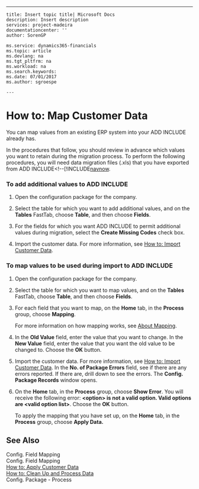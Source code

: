 ---
    title: Insert topic title| Microsoft Docs
    description: Insert description
    services: project-madeira
    documentationcenter: ''
    author: SorenGP

    ms.service: dynamics365-financials
    ms.topic: article
    ms.devlang: na
    ms.tgt_pltfrm: na
    ms.workload: na
    ms.search.keywords:
    ms.date: 07/01/2017
    ms.author: sgroespe

    ---
# How to: Map Customer Data
You can map values from an existing ERP system into your ADD INCLUDE<!--[!INCLUDE[navnow](../../includes/navnow_md.md)]--> already has.  
  
 In the procedures that follow, you should review in advance which values you want to retain during the migration process. To perform the following procedures, you will need data migration files \(.xls\) that you have exported from ADD INCLUDE<!--[!INCLUDE[navnow](../../includes/how-to-export-migration-tables.md).  
  
### To add additional values to ADD INCLUDE<!--[!INCLUDE[navnow](../../includes/navnow_md.md)]-->  
  
1.  Open the configuration package for the company.  
  
2.  Select the table for which you want to add additional values, and on the **Tables** FastTab, choose **Table**, and then choose **Fields**.  
  
3.  For the fields for which you want ADD INCLUDE<!--[!INCLUDE[navnow](../../includes/navnow_md.md)]--> to permit additional values during migration, select the **Create Missing Codes** check box.  
  
4.  Import the customer data. For more information, see [How to: Import Customer Data](../how-to-import-customer-data.md).  
  
### To map values to be used during import to ADD INCLUDE<!--[!INCLUDE[navnow](../../includes/navnow_md.md)]-->  
  
1.  Open the configuration package for the company.  
  
2.  Select the table for which you want to map values, and on the **Tables** FastTab, choose **Table**, and then choose **Fields**.  
  
3.  For each field that you want to map, on the **Home** tab, in the **Process** group, choose **Mapping**.  
  
     For more information on how mapping works, see [About Mapping](../about-mapping.md).  
  
4.  In the **Old Value** field, enter the value that you want to change. In the **New Value** field, enter the value that you want the old value to be changed to. Choose the **OK** button.  
  
5.  Import the customer data. For more information, see [How to: Import Customer Data](../how-to-import-customer-data.md). In the **No. of Package Errors** field, see if there are any errors reported. If there are, drill down to see the errors. The **Config. Package Records** window opens.  
  
6.  On the **Home** tab, in the **Process** group, choose **Show Error**. You will receive the following error: **\<option\> is not a valid option. Valid options are \<valid option list\>**. Choose the **OK** button.  
  
     To apply the mapping that you have set up, on the **Home** tab, in the **Process** group, choose **Apply Data.**  
  
## See Also  
 Config. Field Mapping   
 Config. Field Mapping   
 [How to: Apply Customer Data](../how-to-apply-customer-data.md)   
 [How to: Clean Up and Process Data](../how-to-clean-up-and-process-data.md)   
 Config. Package - Process